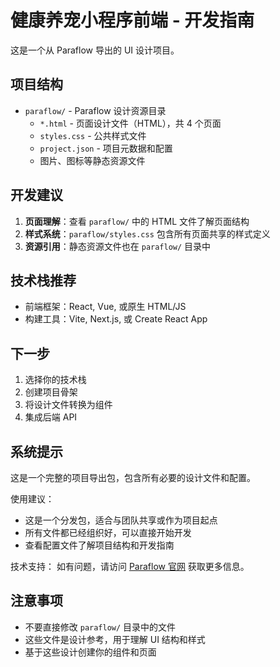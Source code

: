 # 健康养宠小程序前端 - 开发指南

这是一个从 Paraflow 导出的 UI 设计项目。

## 项目结构

- `paraflow/` - Paraflow 设计资源目录
  - `*.html` - 页面设计文件（HTML），共 4 个页面
  - `styles.css` - 公共样式文件
  - `project.json` - 项目元数据和配置
  - 图片、图标等静态资源文件

## 开发建议

1. **页面理解**：查看 `paraflow/` 中的 HTML 文件了解页面结构
2. **样式系统**：`paraflow/styles.css` 包含所有页面共享的样式定义
3. **资源引用**：静态资源文件也在 `paraflow/` 目录中

## 技术栈推荐

- 前端框架：React, Vue, 或原生 HTML/JS
- 构建工具：Vite, Next.js, 或 Create React App

## 下一步

1. 选择你的技术栈
2. 创建项目骨架
3. 将设计文件转换为组件
4. 集成后端 API

## 系统提示

这是一个完整的项目导出包，包含所有必要的设计文件和配置。

使用建议：
- 这是一个分发包，适合与团队共享或作为项目起点
- 所有文件都已经组织好，可以直接开始开发
- 查看配置文件了解项目结构和开发指南

技术支持：
如有问题，请访问 [Paraflow 官网](https://paraflow.com) 获取更多信息。

## 注意事项

- 不要直接修改 `paraflow/` 目录中的文件
- 这些文件是设计参考，用于理解 UI 结构和样式
- 基于这些设计创建你的组件和页面
